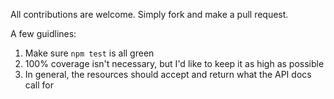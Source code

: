 All contributions are welcome. Simply fork and make a pull request. 

A few guidlines:
1) Make sure `npm test` is all green
2) 100% coverage isn't necessary, but I'd like to keep it as high as possible
3) In general, the resources should accept and return what the API docs call for

